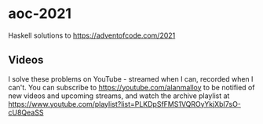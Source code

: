 # aoc-2021
Haskell solutions to https://adventofcode.com/2021

## Videos

I solve these problems on YouTube - streamed when I can, recorded when I can't. 
You can subscribe to https://youtube.com/alanmalloy to be notified of new videos and
upcoming streams, and watch the archive playlist at https://www.youtube.com/playlist?list=PLKDpSfFMS1VQROyYkjXbI7sO-cU8QeaSS
